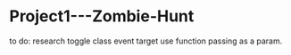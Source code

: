 # Project1---Zombie-Hunt

to do:
research toggle class
event target use
function passing as a param.